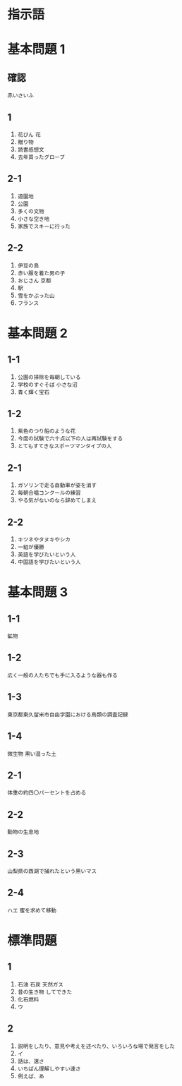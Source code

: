 指示語
===
# 基本問題 1
## 確認
`赤いさいふ`
## 1
1. `花びん` `花`
1. `贈り物`
1. `読書感想文`
1. `去年買ったグローブ`
## 2-1
1. `遊園地`
1. `公園`
1. `多くの文物`
1. `小さな空き地`
1. `家族でスキーに行った`
## 2-2
1. `伊豆の島`
1. `赤い服を着た男の子`
1. `おじさん` `京都`
1. `駅`
1. `雪をかぶった山`
1. `フランス`
# 基本問題 2
## 1-1
1. `公園の掃除を毎朝している`
1. `学校のすぐそば` `小さな沼`
1. `青く輝く宝石`
## 1-2
1. `紫色のつり船のような花`
1. `今度の試験で六十点以下の人は再試験をする`
1. `とてもすてきなスポーツマンタイプの人`
## 2-1
1. `ガソリンで走る自動車が姿を消す`
1. `毎朝合唱コンクールの練習`
1. `やる気がないのなら辞めてしまえ`
## 2-2
1. `キツネやタヌキやシカ`
1. `一組が優勝`
1. `英語を学びたいという人`
1. `中国語を学びたいという人`
# 基本問題 3
## 1-1
`鉱物`
## 1-2
`広く一般の人たちでも手に入るような器も作る`
## 1-3
`東京都東久留米市自由学園における鳥類の調査記録`
## 1-4
`微生物` `黒い湿った土`
## 2-1
`体重の約四〇パーセントを占める`
## 2-2
`動物の生息地`
## 2-3
`山梨県の西湖で捕れたという黒いマス`
## 2-4
`ハエ` `蜜を求めて移動`
# 標準問題
## 1
1. `石油` `石炭` `天然ガス`
1. `昔の生き物` `してできた`
1. `化石燃料`
1. `ウ`
## 2
1. `説明をしたり、意見や考えを述べたり、いろいろな場で発言をした`
1. `イ`
1. `話は、速さ`
1. `いちばん理解しやすい速さ`
1. `例えば、あ`
